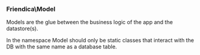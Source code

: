 ### Friendica\Model

Models are the glue between the business logic of the app and the datastore(s).

In the namespace Model should only be static classes that interact with the DB with the same name as a database table.